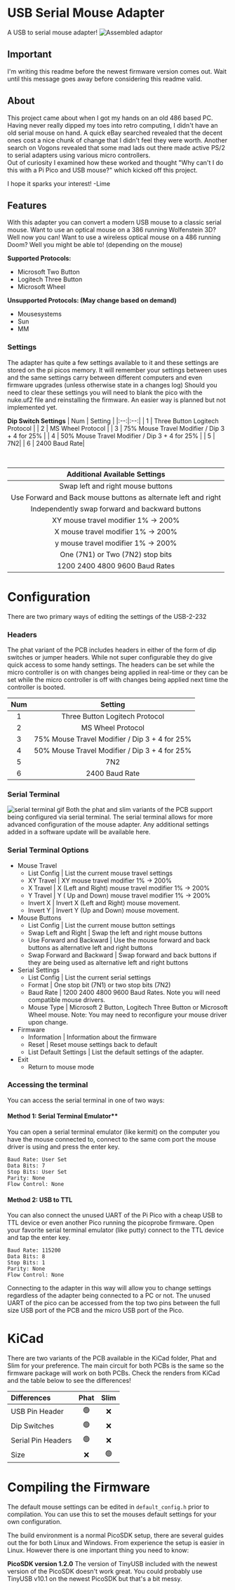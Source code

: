# USB Serial Mouse Adapter
A USB to serial mouse adapter!
![Assembled adaptor](https://raw.githubusercontent.com/LimeProgramming/USB-serial-mouse-adapter/main/images/assembled_small.jpg)
## Important
I'm writing this readme before the newest firmware version comes out. 
Wait until this message goes away before considering this readme valid.

## About
This project came about when I got my hands on an old 486 based PC. Having never really dipped my toes into retro computing, I didn't have an old serial mouse on hand. A quick eBay searched revealed that the decent ones cost a nice chunk of change that I didn't feel they were worth. Another search on Vogons revealed that some mad lads out there made active PS/2 to serial adapters using various micro controllers.  
Out of curiosity I examined how these worked and thought "Why can't I do this with a Pi Pico and USB mouse?" which kicked off this project. 

I hope it sparks your interest!
-Lime

## Features
With this adapter you can convert a modern USB mouse to a classic serial mouse. Want to use an optical mouse on a 386 running Wolfenstein 3D? Well now you can! Want to use a wireless optical mouse on a 486 running Doom? Well you might be able to! (depending on the mouse)

**Supported Protocols:**
- Microsoft Two Button
- Logitech Three Button
- Microsoft Wheel

**Unsupported Protocols: (May change based on demand)**
- Mousesystems
- Sun
- MM

### Settings 
The adapter has quite a few settings available to it and these settings are stored on the  pi picos memory. It will remember your settings between uses and the same settings carry between different computers and even firmware upgrades (unless otherwise state in a changes log) Should you need to clear these settings you will need to blank the pico with the nuke.uf2 file and reinstalling the firmware. An easier way is planned but not implemented yet.

 **Dip Switch Settings**
| Num | Setting |
|:--:|:--:|
| 1 | Three Button Logitech Protocol |
| 2 | MS Wheel Protocol |
| 3 | 75% Mouse Travel Modifier / Dip 3 + 4 for 25% |
| 4 | 50% Mouse Travel Modifier / Dip 3 + 4 for 25% |
| 5 | 7N2|
| 6 | 2400 Baud Rate|

<br>

| Additional Available Settings |
|:--:|
| Swap left and right mouse buttons  |
| Use Forward and Back mouse buttons as alternate left and right |
| Independently swap forward and backward buttons |
| XY mouse travel modifier 1% -> 200% |
| X mouse  travel modifier 1% -> 200% |
| y mouse  travel modifier 1% -> 200% |
| One (7N1) or Two (7N2) stop bits  |
| 1200 2400 4800 9600 Baud Rates |

# Configuration
There are two primary ways of editing the settings of the USB-2-232

### Headers
The phat variant of the PCB includes headers in either of the form of dip switches or jumper headers. While not super configurable they do give quick access to some handy settings. The headers can be set while the micro controller is on with changes being applied in real-time or they can be set while the micro controller is off with changes being applied next time the controller is booted.

| Num | Setting |
|:--:|:--:|
| 1 | Three Button Logitech Protocol |
| 2 | MS Wheel Protocol |
| 3 | 75% Mouse Travel Modifier / Dip 3 + 4 for 25% |
| 4 | 50% Mouse Travel Modifier / Dip 3 + 4 for 25% |
| 5 | 7N2|
| 6 | 2400 Baud Rate|

### Serial Terminal
![serial terminal gif](https://raw.githubusercontent.com/LimeProgramming/USB-serial-mouse-adapter/main/images/serial_term.gif)
Both the phat and slim variants of the PCB support being configured via serial terminal. The serial terminal allows for more advanced configuration of the mouse adapter. Any additional settings added in a software update will be available here.

### Serial Terminal Options
+ Mouse Travel
    + List Config
            | List the current mouse travel settings
    + XY Travel 
            | XY mouse travel modifier 1% -> 200%
    + X Travel
             | X (Left and Right) mouse travel modifier 1% -> 200%
    + Y Travel 
            | Y ( Up and Down) mouse travel modifier 1% -> 200%
    + Invert X
            | Invert X (Left and Right) mouse movement.
    + Invert Y
            | Invert Y (Up and Down) mouse movement.
+ Mouse Buttons
    + List Config
        | List the current mouse button settings
    + Swap Left and Right
        | Swap the left and right mouse buttons
    + Use Forward and Backward
        | Use the mouse forward and back buttons as alternative left and right buttons
    + Swap Forward and Backward
        | Swap forward and back buttons if they are being used as alternative left and right buttons
+ Serial Settings
    + List Config
        | List the current serial settings
    + Format
        | One stop bit (7N1) or two stop bits (7N2) 
    + Baud Rate
        | 1200 2400 4800 9600 Baud Rates. Note you will need compatible mouse drivers.
     + Mouse Type
     | Microsoft 2 Button, Logitech Three Button or Microsoft Wheel mouse. Note: You may need to reconfigure your mouse driver upon change.
+ Firmware
    + Information | Information about the firmware
    + Reset | Reset mouse settings back to default
    + List Default Settings | List the default settings of the adapter. 
+ Exit
    + Return to mouse mode

### Accessing the terminal
You can access the serial terminal in one of two ways:

#### Method 1: Serial Terminal Emulator**
You can open a serial terminal emulator (like kermit) on the computer you have the mouse connected to, connect to the same com port the mouse driver is using and press the enter key.
```
Baud Rate: User Set
Data Bits: 7
Stop Bits: User Set
Parity: None
Flow Control: None
```
#### Method 2: USB to TTL
You can also connect the unused UART of the Pi Pico with a cheap USB to TTL device or even another Pico running the picoprobe firmware. Open your favorite serial terminal emulator (like putty) connect to the TTL device and tap the enter key. 
```
Baud Rate: 115200
Data Bits: 8
Stop Bits: 1
Parity: None
Flow Control: None
```
Connecting to the adapter in this way will allow you to change settings regardless of the adapter being connected to a PC or not. 
The unused UART of the pico can be accessed from the top two pins between the full size USB port of the PCB and the micro USB port of the Pico.

# KiCad
There are two variants of the PCB available in the KiCad folder, Phat and Slim for your preference. The main circuit for both PCBs is the same so the firmware package will work on both PCBs.
Check the renders from KiCad and the table below to see the differences!

| Differences| Phat | Slim |
|:--|:--:|:--:|
| USB Pin Header | 🟢 | ❌ |
| Dip Switches | 🟢 | ❌ |
| Serial Pin Headers | 🟢 | ❌ |
| Size  | ❌  | 🟢 |


# Compiling the Firmware
The default mouse settings can be edited in `default_config.h` prior to compilation. You can use this to set the mouses default settings for your own configuration. 

The build environment is a normal PicoSDK setup, there are several guides out the for both Linux and Windows.  From experience the setup is easier in Linux. However there is one important thing you need to know:

**PicoSDK version 1.2.0**
The version of TinyUSB included with the newest version of the PicoSDK doesn't work great. You could probably use TinyUSB v10.1 on the newest PicoSDK but that's a bit messy.



